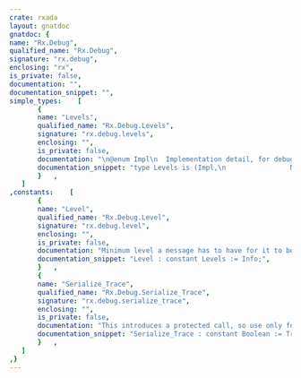 ```yaml
---
crate: rxada
layout: gnatdoc
gnatdoc: {
name: "Rx.Debug",
qualified_name: "Rx.Debug",
signature: "rx.debug",
enclosing: "rx",
is_private: false,
documentation: "",
documentation_snippet: "",
simple_types:    [
       {
       name: "Levels",
       qualified_name: "Rx.Debug.Levels",
       signature: "rx.debug.levels",
       enclosing: "",
       is_private: false,
       documentation: "\n@enum Impl\n  Implementation detail, for debugging\n@enum Note\n  Highly chatty\n@enum Info\n  Out-of-usual\n@enum Warn\n  Shouldn't happen but not critical (?)\n@enum Error\n  Something is definitely not working as expected",
       documentation_snippet: "type Levels is (Impl,\n                Note,\n                Info,\n                Warn,\n                Error\n                );",
       }   ,
   ]
,constants:    [
       {
       name: "Level",
       qualified_name: "Rx.Debug.Level",
       signature: "rx.debug.level",
       enclosing: "",
       is_private: false,
       documentation: "Minimum level a message has to have for it to be printed",
       documentation_snippet: "Level : constant Levels := Info;",
       }   ,
       {
       name: "Serialize_Trace",
       qualified_name: "Rx.Debug.Serialize_Trace",
       signature: "rx.debug.serialize_trace",
       enclosing: "",
       is_private: false,
       documentation: "This introduces a protected call, so use only for debugging purposes!",
       documentation_snippet: "Serialize_Trace : constant Boolean := True;",
       }   ,
   ]
,}
---
```

